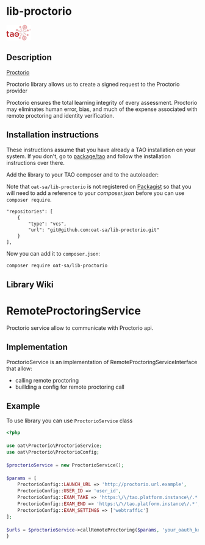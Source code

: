 # lib-proctorio

![TAO Logo](https://github.com/oat-sa/taohub-developer-guide/raw/master/resources/tao-logo.png)

## Description
[Proctorio](https://proctorio.com/)


Proctorio library allows us to create a signed request to the Proctorio provider

Proctorio ensures the total learning integrity of every assessment. 
Proctorio may eliminates human error, bias, and much of the expense associated with remote proctoring and identity verification.

## Installation instructions

These instructions assume that you have already a TAO installation on your system. If you don't, go to
[package/tao](https://github.com/oat-sa/package-tao) and follow the installation instructions over there.

Add the library to your TAO composer and to the autoloader:

Note that `oat-sa/lib-proctorio` is not registered on [Packagist](https://packagist.org/) so that you will need to add
a reference to your _composer.json_ before you can use `composer require`.
```
"repositories": [
    {
        "type": "vcs",
        "url": "git@github.com:oat-sa/lib-proctorio.git"
    }
],
```
Now you can add it to `composer.json`:
```bash
composer require oat-sa/lib-proctorio
```

## Library Wiki

# RemoteProctoringService

Proctorio service allow to communicate with Proctorio api. 

## Implementation
ProctorioService is an implementation of RemoteProctoringServiceInterface that allow:
- calling remote proctoring
- buillding a config for remote proctoring call


## Example
To use library you can use `ProctorioService` class

```php
<?php

use oat\Proctorio\ProctorioService;
use oat\Proctorio\ProctorioConfig;

$proctorioService = new ProctorioService();

$params = [
    ProctorioConfig::LAUNCH_URL => 'http://proctorio.url.example',
    ProctorioConfig::USER_ID => 'user_id',
    ProctorioConfig::EXAM_TAKE => 'https:\/\/tao.platform.instance\/.*',
    ProctorioConfig::EXAM_END => 'https:\/\/tao.platform.instance\/.*',
    ProctorioConfig::EXAM_SETTINGS => ['webtraffic']
];

$urls = $proctorioService->callRemoteProctoring($params, 'your_oauth_key', 'your_oauth_secret');
}

```